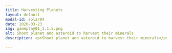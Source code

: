 ```yaml
---
title: Harvesting Planets
layout: default
modal-id: solar04
date: 2020-03-23
img: gameplay01_1.1.5.png
alt: Shoot planet and asteroid to harvest their minerals
description: <p>Shoot planet and asteroid to harvest their minerals</p>

---
```

